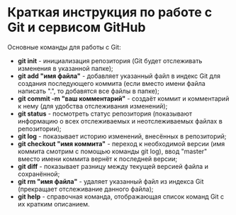 # Краткая инструкция по работе c Git и сервисом GitHub

Основные команды для работы с Git:

* **git init** - инициализация репозитория (Git будет отслеживать изменения в указанной папке);
* **git add "имя файла"** - добавляет указанный файл в индекс Git для создания последующего коммита (если вместо имени файла написать ".", то добавятся все файлы в папке);
* **git commit -m "ваш комментарий"** - создаёт коммит и комментарий к нему (для удобства отслеживания изменений);
* **git status** - посмотреть статус репозитория (показывают информацию о всех отслеживаемых и неотслеживаемых файлах в репозитории);
* **git log** - показывает историю изменений, внесённых в репозиторий;
* **git checkout "имя коммита"** - переход к необходимой версии (имя коммита смотрим с помощью команды git log), ввод "master" вместо имени коммита вернёт к последней версии;
* **git diff** - показывает разницу между текущей версией файла и сохранённой;
* **git rm "имя файла"** - удаляет указанный файл из индекса Git (прекращает отслеживание данного файла);
* **git help** - справочная команда, отображающая список команд Git с их кратким описанием.